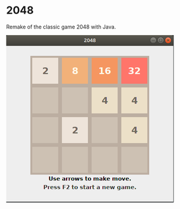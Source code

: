 # 2048

Remake of the classic game 2048 with Java.

![alt text](https://github.com/kfoozminus/2048-Re/blob/master/Screenshot.png)


